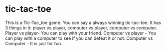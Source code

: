 # tic-tac-toe
This is a Tic-Tac_toe game. You can say a always winning tic-tac-toe.
It has 3 things in it: player vs player, computer vs player, computer vs computer.
Player vs player- You can play with your friend.
Computer vs player - You can play with a computer to see if you can defeat it or not.
Computer vs Computer - It is just for fun.
